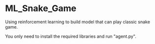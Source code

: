 # ML_Snake_Game
Using reinforcement learning to build model that can play classic snake game.

You only need to install the required libraries and run "agent.py".
